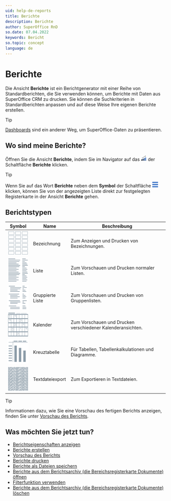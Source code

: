 ```yaml
---
uid: help-de-reports
title: Berichte
description: Berichte
author: SuperOffice RnD
so.date: 07.04.2022
keywords: Bericht
so.topic: concept
language: de
---
```


# Berichte

Die Ansicht **Berichte** ist ein Berichtgenerator mit einer Reihe von Standardberichten, die Sie verwenden können, um Berichte mit Daten aus SuperOffice CRM zu drucken. Sie können die Suchkriterien in Standardberichten anpassen und auf diese Weise Ihre eigenen Berichte erstellen.

> [!TIP]
> [Dashboards][1] sind ein anderer Weg, um SuperOffice-Daten zu präsentieren.

## Wo sind meine Berichte?

Öffnen Sie die Ansicht **Berichte**, indem Sie im Navigator auf das ![Symbol][img7] der Schaltfläche **Berichte** klicken.

> [!TIP]
> Wenn Sie auf das Wort **Berichte** neben dem **Symbol** der Schaltfläche ![Berichte][img8] klicken, können Sie von der angezeigten Liste direkt zur festgelegten Registerkarte in der Ansicht **Berichte** gehen.

## <a id="types" />Berichtstypen

| Symbol | Name | Beschreibung |
|---|---|---|
| ![Symbol][img1] | Bezeichnung | Zum Anzeigen und Drucken von Bezeichnungen. |
| ![Symbol][img2] | Liste | Zum Vorschauen und Drucken normaler Listen. |
| ![Symbol][img3] | Gruppierte Liste | Zum Vorschauen und Drucken von Gruppenlisten. |
| ![Symbol][img4] | Kalender | Zum Vorschauen und Drucken verschiedener Kalenderansichten. |
| ![Symbol][img5] | Kreuztabelle | Für Tabellen, Tabellenkalkulationen und Diagramme. |
| ![Symbol][img6] | Textdateiexport | Zum Exportieren in Textdateien. |

> [!TIP]
> Informationen dazu, wie Sie eine Vorschau des fertigen Berichts anzeigen, finden Sie unter [Vorschau des Berichts][4].

## Was möchten Sie jetzt tun?

* [Berichtseigenschaften anzeigen][2]
* [Berichte erstellen][3]
* [Vorschau des Berichts][4]
* [Berichte drucken][5]
* [Berichte als Dateien speichern][9]
* [Berichte aus dem Berichtsarchiv (die Bereichsregisterkarte Dokumente) öffnen][6]
* [Filterfunktion verwenden][7]
* [Berichte aus dem Berichtsarchiv (die Bereichsregisterkarte Dokumente) löschen][8]

<!-- Referenced links -->
[1]: ../../dashboard/learn/index.md
[2]: properties.md
[3]: create.md
[4]: preview.md
[5]: print.md
[9]: save.md
[6]: open-from-archive.md
[7]: filter.md
[8]: delete-from-archive.md

<!-- Referenced images -->
[img1]: ../../../media/icons/reports/label.png
[img2]: ../../../media/icons/reports/list.png
[img3]: ../../../media/icons/reports/group-list.png
[img4]: ../../../media/icons/reports/calendar.png
[img5]: ../../../media/icons/reports/cross-table.png
[img6]: ../../../media/icons/reports/text-export.png
[img7]: ../../../../common/icons/nav-reports.png
[img8]: ../../../../common/icons/nav-dropdown-report.png
